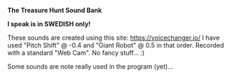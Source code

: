 **The Treasure Hunt Sound Bank**

**I speak is in SWEDISH only!**

These sounds are created using this site: https://voicechanger.io/
I have used "Pitch Shift" @ -0.4 and "Giant Robot" @ 0.5 in that order.
Recorded with a standard "Web Cam". No fancy stuff... :)

Some sounds are note really used in the program (yet)...
